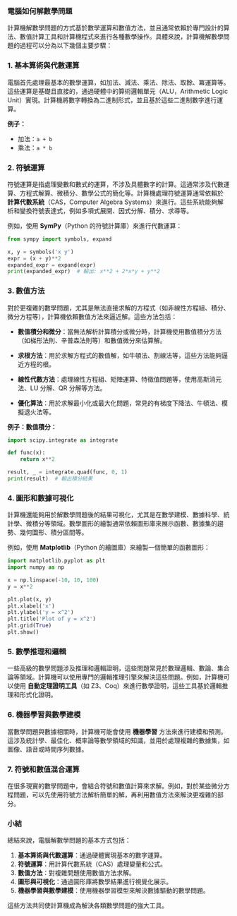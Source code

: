 ### 電腦如何解數學問題

計算機解數學問題的方式基於數學運算和數值方法，並且通常依賴於專門設計的算法、數值計算工具和計算機程式來進行各種數學操作。具體來說，計算機解數學問題的過程可以分為以下幾個主要步驟：

### 1. **基本算術與代數運算**
電腦首先處理最基本的數學運算，如加法、減法、乘法、除法、取餘、冪運算等。這些運算是基礎且直接的，通過硬體中的算術邏輯單元（ALU，Arithmetic Logic Unit）實現。計算機將數字轉換為二進制形式，並且基於這些二進制數字進行運算。

**例子：**
- 加法：`a + b`
- 乘法：`a * b`

### 2. **符號運算**
符號運算是指處理變數和數式的運算，不涉及具體數字的計算。這通常涉及代數運算、方程式解算、微積分、數學公式的簡化等。計算機處理符號運算通常依賴於 **計算代數系統**（CAS，Computer Algebra Systems）來進行。這些系統能夠解析和變換符號表達式，例如多項式展開、因式分解、積分、求導等。

例如，使用 **SymPy**（Python 的符號計算庫）來進行代數運算：

```python
from sympy import symbols, expand

x, y = symbols('x y')
expr = (x + y)**2
expanded_expr = expand(expr)
print(expanded_expr)  # 輸出: x**2 + 2*x*y + y**2
```

### 3. **數值方法**
對於更複雜的數學問題，尤其是無法直接求解的方程式（如非線性方程組、積分、微分方程等），計算機依賴數值方法來逼近解。這些方法包括：

- **數值積分和微分**：當無法解析計算積分或微分時，計算機使用數值積分方法（如梯形法則、辛普森法則等）和數值微分來估算解。
  
- **求根方法**：用於求解方程式的數值解，如牛頓法、割線法等，這些方法能夠逼近方程的根。

- **線性代數方法**：處理線性方程組、矩陣運算、特徵值問題等，使用高斯消元法、LU 分解、QR 分解等方法。

- **優化算法**：用於求解最小化或最大化問題，常見的有梯度下降法、牛頓法、模擬退火法等。

**例子：數值積分：**

```python
import scipy.integrate as integrate

def func(x):
    return x**2

result, _ = integrate.quad(func, 0, 1)
print(result)  # 輸出積分結果
```

### 4. **圖形和數據可視化**
計算機還能夠用於解數學問題後的結果可視化，尤其是在數學建模、數據科學、統計學、微積分等領域。數學圖形的繪製通常依賴圖形庫來展示函數、數據集的趨勢、幾何圖形、積分區間等。

例如，使用 **Matplotlib**（Python 的繪圖庫）來繪製一個簡單的函數圖形：

```python
import matplotlib.pyplot as plt
import numpy as np

x = np.linspace(-10, 10, 100)
y = x**2

plt.plot(x, y)
plt.xlabel('x')
plt.ylabel('y = x^2')
plt.title('Plot of y = x^2')
plt.grid(True)
plt.show()
```

### 5. **數學推理和邏輯**
一些高級的數學問題涉及推理和邏輯證明，這些問題常見於數理邏輯、數論、集合論等領域。計算機可以使用專門的邏輯推理引擎來解決這些問題。例如，計算機可以使用 **自動定理證明工具**（如 Z3、Coq）來進行數學證明，這些工具基於邏輯推理和形式化證明。

### 6. **機器學習與數學建模**
當數學問題與數據相關時，計算機可能會使用 **機器學習** 方法來進行建模和預測。這涉及統計學、最佳化、概率論等數學領域的知識，並用於處理複雜的數據集，如圖像、語音或時間序列數據。

### 7. **符號和數值混合運算**
在很多現實的數學問題中，會結合符號和數值計算來求解。例如，對於某些微分方程問題，可以先使用符號方法解析簡單的解，再利用數值方法來解決更複雜的部分。

### 小結

總結來說，電腦解數學問題的基本方式包括：
1. **基本算術與代數運算**：通過硬體實現基本的數字運算。
2. **符號運算**：用計算代數系統（CAS）處理變量和公式。
3. **數值方法**：對複雜問題使用數值方法求解。
4. **圖形與可視化**：通過圖形庫將數學結果進行視覺化展示。
5. **機器學習與數學建模**：使用機器學習模型來解決數據驅動的數學問題。

這些方法共同使計算機成為解決各類數學問題的強大工具。